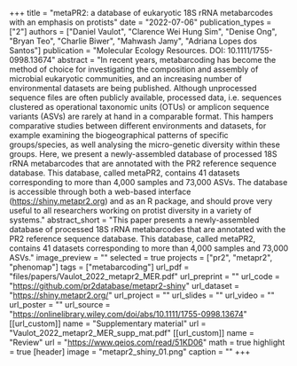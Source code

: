+++
title = "metaPR2: a database of eukaryotic 18S rRNA metabarcodes with an emphasis on protists"
date = "2022-07-06"
publication_types = ["2"]
authors = ["Daniel Vaulot", "Clarence Wei Hung Sim", "Denise Ong", "Bryan Teo", "Charlie Biwer", "Mahwash Jamy", "Adriana Lopes dos Santos"]
publication = "Molecular Ecology Resources. DOI: 10.1111/1755-0998.13674"
abstract = "In recent years, metabarcoding has become the method of choice for investigating the composition and assembly of microbial eukaryotic communities, and an increasing number of environmental datasets are being published. Although unprocessed sequence files are often publicly available, processed data, i.e. sequences clustered as operational taxonomic units (OTUs) or amplicon sequence variants (ASVs) are rarely at hand in a comparable format. This hampers comparative studies between different environments and datasets, for example examining the biogeographical patterns of specific groups/species, as well analysing the micro-genetic diversity within these groups. Here, we present a newly-assembled database of processed 18S rRNA metabarcodes that are annotated with the PR2 reference sequence database. This database, called metaPR2, contains 41 datasets corresponding to more than 4,000 samples and 73,000 ASVs. The database is accessible through both a web-based interface (https://shiny.metapr2.org) and as an R package, and should prove very useful to all researchers working on protist diversity in a variety of systems."
abstract_short = "This paper presents a newly-assembled database of processed 18S rRNA metabarcodes that are annotated with the PR2 reference sequence database. This database, called metaPR2, contains 41 datasets corresponding to more than 4,000 samples and 73,000 ASVs."
image_preview = ""
selected = true
projects = ["pr2", "metapr2", "phenomap"]
tags = ["metabarcoding"]
url_pdf = "files/papers/Vaulot_2022_metapr2_MER.pdf"
url_preprint = ""
url_code = "https://github.com/pr2database/metapr2-shiny"
url_dataset = "https://shiny.metapr2.org/"
url_project = ""
url_slides = ""
url_video = ""
url_poster = ""
url_source = "https://onlinelibrary.wiley.com/doi/abs/10.1111/1755-0998.13674"
[[url_custom]]
    name = "Supplementary material"
    url = "Vaulot_2022_metapr2_MER_supp_mat.pdf"
[[url_custom]]
    name = "Review"
    url = "https://www.qeios.com/read/51KD06"
math = true
highlight = true
[header]
image = "metapr2_shiny_01.png"
caption = ""
+++

